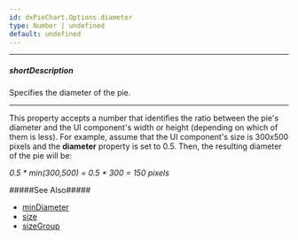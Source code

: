 ```yaml
---
id: dxPieChart.Options.diameter
type: Number | undefined
default: undefined
---
```

---
##### shortDescription
Specifies the diameter of the pie.

---
This property accepts a number that identifies the ratio between the pie's diameter and the UI component's width or height (depending on which of them is less). For example, assume that the UI component's size is 300x500 pixels and the **diameter** property is set to 0.5. Then, the resulting diameter of the pie will be: 

*0.5 * min(300,500) = 0.5 * 300 = 150 pixels*

#####See Also#####
- [minDiameter](/api-reference/10%20UI%20Components/dxPieChart/1%20Configuration/minDiameter.md '/Documentation/ApiReference/UI_Components/dxPieChart/Configuration/#minDiameter')
- [size](/api-reference/10%20UI%20Components/dxPieChart/1%20Configuration/size '/Documentation/ApiReference/UI_Components/dxPieChart/Configuration/size/')
- [sizeGroup](/api-reference/10%20UI%20Components/dxPieChart/1%20Configuration/sizeGroup.md '/Documentation/ApiReference/UI_Components/dxPieChart/Configuration/#sizeGroup')